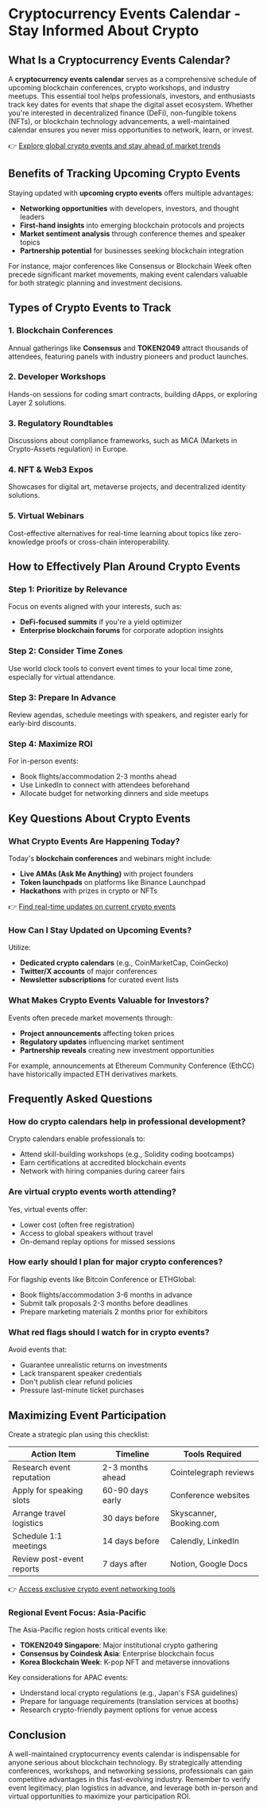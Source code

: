 # Cryptocurrency Events Calendar - Stay Informed About Crypto

## What Is a Cryptocurrency Events Calendar?

A **cryptocurrency events calendar** serves as a comprehensive schedule of upcoming blockchain conferences, crypto workshops, and industry meetups. This essential tool helps professionals, investors, and enthusiasts track key dates for events that shape the digital asset ecosystem. Whether you're interested in decentralized finance (DeFi), non-fungible tokens (NFTs), or blockchain technology advancements, a well-maintained calendar ensures you never miss opportunities to network, learn, or invest.

👉 [Explore global crypto events and stay ahead of market trends](https://bit.ly/okx-bonus)

## Benefits of Tracking Upcoming Crypto Events

Staying updated with **upcoming crypto events** offers multiple advantages:
- **Networking opportunities** with developers, investors, and thought leaders
- **First-hand insights** into emerging blockchain protocols and projects
- **Market sentiment analysis** through conference themes and speaker topics
- **Partnership potential** for businesses seeking blockchain integration

For instance, major conferences like Consensus or Blockchain Week often precede significant market movements, making event calendars valuable for both strategic planning and investment decisions.

## Types of Crypto Events to Track

### 1. Blockchain Conferences
Annual gatherings like **Consensus** and **TOKEN2049** attract thousands of attendees, featuring panels with industry pioneers and product launches.

### 2. Developer Workshops
Hands-on sessions for coding smart contracts, building dApps, or exploring Layer 2 solutions.

### 3. Regulatory Roundtables
Discussions about compliance frameworks, such as MiCA (Markets in Crypto-Assets regulation) in Europe.

### 4. NFT & Web3 Expos
Showcases for digital art, metaverse projects, and decentralized identity solutions.

### 5. Virtual Webinars
Cost-effective alternatives for real-time learning about topics like zero-knowledge proofs or cross-chain interoperability.

## How to Effectively Plan Around Crypto Events

### Step 1: Prioritize by Relevance
Focus on events aligned with your interests, such as:
- **DeFi-focused summits** if you're a yield optimizer
- **Enterprise blockchain forums** for corporate adoption insights

### Step 2: Consider Time Zones
Use world clock tools to convert event times to your local time zone, especially for virtual attendance.

### Step 3: Prepare In Advance
Review agendas, schedule meetings with speakers, and register early for early-bird discounts.

### Step 4: Maximize ROI
For in-person events:
- Book flights/accommodation 2-3 months ahead
- Use LinkedIn to connect with attendees beforehand
- Allocate budget for networking dinners and side meetups

## Key Questions About Crypto Events

### What Crypto Events Are Happening Today?

Today's **blockchain conferences** and webinars might include:
- **Live AMAs (Ask Me Anything)** with project founders
- **Token launchpads** on platforms like Binance Launchpad
- **Hackathons** with prizes in crypto or NFTs

👉 [Find real-time updates on current crypto events](https://bit.ly/okx-bonus)

### How Can I Stay Updated on Upcoming Events?

Utilize:
- **Dedicated crypto calendars** (e.g., CoinMarketCap, CoinGecko)
- **Twitter/X accounts** of major conferences
- **Newsletter subscriptions** for curated event lists

### What Makes Crypto Events Valuable for Investors?

Events often precede market movements through:
- **Project announcements** affecting token prices
- **Regulatory updates** influencing market sentiment
- **Partnership reveals** creating new investment opportunities

For example, announcements at Ethereum Community Conference (EthCC) have historically impacted ETH derivatives markets.

## Frequently Asked Questions

### How do crypto calendars help in professional development?

Crypto calendars enable professionals to:
- Attend skill-building workshops (e.g., Solidity coding bootcamps)
- Earn certifications at accredited blockchain events
- Network with hiring companies during career fairs

### Are virtual crypto events worth attending?

Yes, virtual events offer:
- Lower cost (often free registration)
- Access to global speakers without travel
- On-demand replay options for missed sessions

### How early should I plan for major crypto conferences?

For flagship events like Bitcoin Conference or ETHGlobal:
- Book flights/accommodation 3-6 months in advance
- Submit talk proposals 2-3 months before deadlines
- Prepare marketing materials 2 months prior for exhibitors

### What red flags should I watch for in crypto events?

Avoid events that:
- Guarantee unrealistic returns on investments
- Lack transparent speaker credentials
- Don't publish clear refund policies
- Pressure last-minute ticket purchases

## Maximizing Event Participation

Create a strategic plan using this checklist:

| Action Item                | Timeline         | Tools Required         |
|---------------------------|------------------|------------------------|
| Research event reputation | 2-3 months ahead | Cointelegraph reviews  |
| Apply for speaking slots  | 60-90 days early | Conference websites    |
| Arrange travel logistics  | 30 days before   | Skyscanner, Booking.com|
| Schedule 1:1 meetings     | 14 days before   | Calendly, LinkedIn     |
| Review post-event reports | 7 days after     | Notion, Google Docs    |

👉 [Access exclusive crypto event networking tools](https://bit.ly/okx-bonus)

### Regional Event Focus: Asia-Pacific

The Asia-Pacific region hosts critical events like:
- **TOKEN2049 Singapore**: Major institutional crypto gathering
- **Consensus by Coindesk Asia**: Enterprise blockchain focus
- **Korea Blockchain Week**: K-pop NFT and metaverse innovations

Key considerations for APAC events:
- Understand local crypto regulations (e.g., Japan's FSA guidelines)
- Prepare for language requirements (translation services at booths)
- Research crypto-friendly payment options for venue access

## Conclusion

A well-maintained cryptocurrency events calendar is indispensable for anyone serious about blockchain technology. By strategically attending conferences, workshops, and networking sessions, professionals can gain competitive advantages in this fast-evolving industry. Remember to verify event legitimacy, plan logistics in advance, and leverage both in-person and virtual opportunities to maximize your participation ROI.
